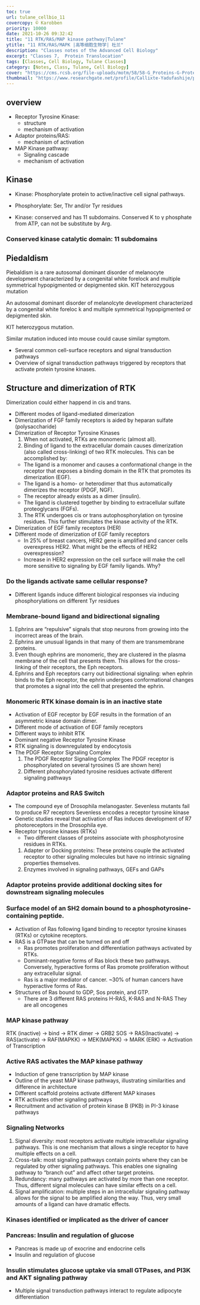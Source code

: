 ```yaml
---
toc: true
url: tulane_cellbio_11
covercopy: © Karobben
priority: 10000
date: 2021-10-26 09:32:42
title: "11 RTK/RAS/MAP kinase pathway|Tulane"
ytitle: "11 RTK/RAS/MAPK |高等细胞生物学| 杜兰"
description: "Classes notes of the Advanced Cell Biology"
excerpt: "Classes 7,  Protein Translocation"
tags: [Classes, Cell Biology, Tulane Classes]
category: [Notes, Class, Tulane, Cell Biology]
cover: "https://cms.rcsb.org/file-uploads/motm/58/58-G_Proteins-G-Protein.jpg"
thumbnail: "https://www.researchgate.net/profile/Callixte-Yadufashije/publication/324543378/figure/fig26/AS:616049695285249@1523889101090/Onion-cell-before-staining.png"
---
```


## overview

- Receptor Tyrosine Kinase:
	- structure
	- mechanism of activation
- Adaptor proteins/RAS:
	- mechanism of activation
- MAP Kinase pathway:
	- Signaling cascade
	- mechanism of activation

## Kinase

- Kinase: Phosphorylate protein to active/inactive cell signal pathways.

- Phosphorylate: Ser, Thr and/or Tyr residues

- Kinase: conserved and has 11 subdomains.
Conserved K to γ phosphate from ATP, can not be substitute by Arg.

### Conserved kinase catalytic domain: 11 subdomains

## Piedaldism

Piebaldism is a rare autosomal dominant disorder of melanocyte development characterized by a congenital white forelock and multiple symmetrical hypopigmented or depigmented skin.
KIT heterozygous mutation


An autosomal dominant disorder of melanolcyte development characterized by a congenital white foreloc k and multiple symmetrical hypopigmented or depigmented skin.

KIT heterozygous mutation.

Similar mutation induced into mouse could cause similar symptom.

- Several common cell-surface receptors and signal transduction pathways
- Overview of signal transduction pathways triggered by receptors that activate protein tyrosine kinases.

## Structure and dimerization of RTK

Dimerization could either happend in cis and trans.
- Different modes of ligand-mediated dimerization
- Dimerization of FGF family receptors is aided by heparan sulfate (polysaccharide)
- Dimerization of Receptor Tyrosine Kinases
	1. When not activated, RTKs are monomeric (almost all).
	2. Binding of ligand to the extracellular domain causes dimerization (also called cross-linking) of two RTK molecules. This can be accomplished by:
	- The ligand is a monomer and causes a conformational change in the receptor that exposes a binding domain in the RTK that promotes its dimerization (EGF).
	- The ligand is a homo- or heterodimer that thus automatically dimerizes the receptor (PDGF, NGF).
	- The receptor already exists as a dimer (insulin).
	- The ligand is clustered together by binding to extracellular sulfate proteoglycans (FGFs).
	3. The RTK undergoes cis or trans autophosphorylation on tyrosine
	residues. This further stimulates the kinase activity of the RTK.
- Dimerization of EGF family receptors (HER)
- Different mode of dimerization of EGF family receptors
	- In 25% of breast cancers, HER2 gene is amplified and cancer cells overexpress HER2. What might be the effects of HER2 overexpression?
	- Increase in HER2 expression on the cell surface will make the cell more sensitive to signaling by EGF family ligands. Why?

### Do the ligands activate same cellular response?
- Different ligands induce different biological responses
via inducing phosphorylations on different Tyr residues


### Membrane-bound ligand and bidirectional signaling

1. Ephrins are “repulsive” signals that stop neurons from growing into the incorrect areas of the brain.
2. Ephrins are unusual ligands in that many of them are transmembrane proteins.
3. Even though ephrins are monomeric, they are clustered in the plasma membrane of the cell that presents them. This allows for the cross-linking of their receptors, the Eph receptors.
4. Ephrins and Eph receptors carry out bidirectional signaling: when ephrin binds to the Eph receptor, the ephrin undergoes conformational changes that promotes a signal into the cell that presented the ephrin.

### Monomeric RTK kinase domain is in an inactive state

- Activation of EGF receptor by EGF results in the formation of an asymmetric kinase domain dimer.
- Different mode of activation of EGF family receptors
- Different ways to inhibit RTK
- Dominant negative Receptor Tyrosine Kinase
- RTK signaling is downregulated by endocytosis
- The PDGF Receptor Signaling Complex
	1. The PDGF Receptor Signaling Complex The PDGF receptor is phosphorylated on several tyrosines (5 are shown here)
	2. Different phosphorylated tyrosine residues activate different signaling pathways

### Adaptor proteins and RAS Switch

- The compound eye of Drosophila melanogaster.
Sevenless mutants fail to produce R7 receptors
Sevenless encodes a receptor tyrosine kinase
-  Genetic studies reveal that activation of Ras induces development of R7 photoreceptors in the Drosophila eye.
- Receptor tyrosine kinases (RTKs)
	- Two different classes of proteins associate with phosphotyrosine residues in RTKs.
	1. Adapter or Docking proteins: These proteins couple the activated receptor to other signaling molecules but have no intrinsic signaling properties themselves.
	2. Enzymes involved in signaling pathways, GEFs and GAPs

### Adaptor proteins provide additional docking sites for downstream signaling molecules

### Surface model of an SH2 domain bound to a phosphotyrosine-containing peptide.
- Activation of Ras following ligand binding to receptor tyrosine kinases (RTKs) or cytokine receptors.
- RAS is a GTPase that can be turned on and off
	- Ras promotes proliferation and differentiation pathways activated by RTKs.
	- Dominant-negative forms of Ras block these two pathways. Conversely, hyperactive forms of Ras promote proliferation without any extracellular signal.
	- Ras is a major mediator of cancer. ~30% of human cancers have hyperactive forms of Ras.
- Structures of Ras bound to GDP, Sos protein, and GTP.
	- There are 3 different RAS proteins H-RAS, K-RAS and N-RAS They are all oncogenes

### MAP kinase pathway

RTK (inactive) → bind → RTK dimer → GRB2 SOS → RAS(Inactivate) → RAS(activate) → RAF(MAPKK) → MEK(MAPKK) → MARK (ERK) → Activation of Transcription

### Active RAS activates the MAP kinase pathway
- Induction of gene transcription by MAP kinase
- Outline of the yeast MAP kinase pathways, illustrating similarities and difference in architecture
- Different scaffold proteins activate different MAP kinases
- RTK activates other signaling pathways
- Recruitment and activation of protein kinase B (PKB) in PI-3 kinase pathways

### Signaling Networks

1. Signal diversity: most receptors activate multiple intracellular signaling pathways. This is one mechanism that allows a single receptor to have multiple effects on a cell.
2. Cross-talk: most signaling pathways contain points where they can be regulated by other signaling pathways. This enables one signaling pathway to “branch out” and affect other target proteins.
3. Redundancy: many pathways are activated by more than one receptor. Thus, different signal molecules can have similar effects on a cell.
4. Signal amplification: multiple steps in an intracellular signaling pathway allows for the signal to be amplified along the way. Thus, very small amounts of a ligand can have dramatic effects.

### Kinases identified or implicated as the driver of cancer
### Pancreas: Insulin and regulation of glucose
- Pancreas is made up of exocrine and endocrine cells
- Insulin and regulation of glucose

### Insulin stimulates glucose uptake via small GTPases, and PI3K and AKT signaling pathway
- Multiple signal transduction pathways interact to regulate adipocyte differentiation
